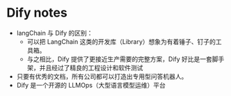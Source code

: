 
# Dify notes


- langChain 与 Dify 的区别：
	- 可以把 LangChain 这类的开发库（Library）想象为有着锤子、钉子的工具箱。
	- 与之相比，Dify 提供了更接近生产需要的完整方案，Dify 好比是一套脚手架，并且经过了精良的工程设计和软件测试
- 只要有优秀的文档，所有公司都可以打造出专用型问答机器人。
- Dify 是一个开源的 LLMOps（大型语言模型运维）平台



